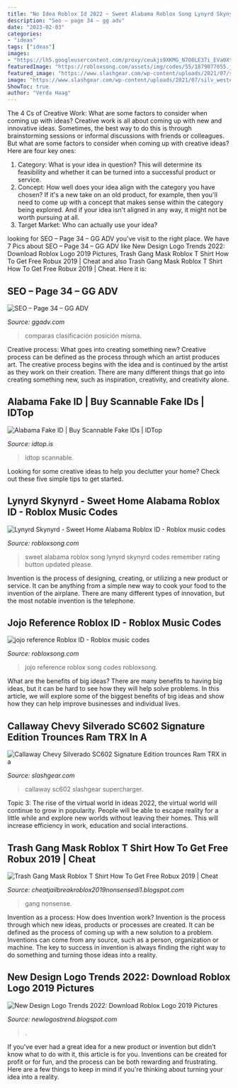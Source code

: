 ```yaml
---
title: "No Idea Roblox Id 2022 ~ Sweet Alabama Roblox Song Lynyrd Skynyrd Codes Remember Rating Button Updated Please"
description: "Seo – page 34 – gg adv"
date: "2023-02-03"
categories:
- "ideas"
tags: ["ideas"]
images:
- "https://lh5.googleusercontent.com/proxy/ceukjs9XKMG_N7O8LE37i_EVa0XtUkO1WGuF7Yb7Oq8LBnxGRGESjNyEglqbuQbeOh1e5bEaVFOg9lxdtP0NzQoxigNzQ4oJeQLKLKHudrFrqnGefTa4ZgWFmFiSAjmFa_ZLz6GAYHyVakAxWDT0A_bb4OptjxgM-mb9FUTBHhd0z7l_RCBsXOTtWoLKv110DDHmOYaoC2dmTD9EG2MlNaziApAGNB0n1g0x_TU=w1200-h630-p-k-no-nu"
featuredImage: "https://robloxsong.com/assets/img/codes/55/1879077055.jpg"
featured_image: "https://www.slashgear.com/wp-content/uploads/2021/07/silv_westerly_5-1199x800.jpg"
image: "https://www.slashgear.com/wp-content/uploads/2021/07/silv_westerly_5-1199x800.jpg"
ShowToc: true
author: "Verda Haag"
---
```



The 4 Cs of Creative Work: What are some factors to consider when coming up with ideas?
Creative work is all about coming up with new and innovative ideas. Sometimes, the best way to do this is through brainstorming sessions or informal discussions with friends or colleagues. But what are some factors to consider when coming up with creative ideas? Here are four key ones:
1. Category: What is your idea in question? This will determine its feasibility and whether it can be turned into a successful product or service.
2. Concept: How well does your idea align with the category you have chosen? If it's a new take on an old product, for example, then you'll need to come up with a concept that makes sense within the category being explored. And if your idea isn't aligned in any way, it might not be worth pursuing at all.
3. Target Market: Who can actually use your idea?

	

		
looking for SEO – Page 34 – GG ADV you've visit to the right place. We have 7 Pics about SEO – Page 34 – GG ADV like New Design Logo Trends 2022: Download Roblox Logo 2019 Pictures, Trash Gang Mask Roblox T Shirt How To Get Free Robux 2019 | Cheat and also Trash Gang Mask Roblox T Shirt How To Get Free Robux 2019 | Cheat. Here it is:
		
    
## SEO – Page 34 – GG ADV

<img loading=lazy src="https://searchengineland.com/figz/wp-content/seloads/2021/04/rankranger-product-reviews-update-compare-vertical-800x534.png" onerror="this.onerror=null;this.src='https://tse3.mm.bing.net/th?id=OIP.A5c6rqUIDFUagBOWMBJkUAHaE8&amp;pid=15.1';" alt="SEO – Page 34 – GG ADV">

_Source: ggadv.com_

>comparas clasificación posición misma. 

	

Creative process: What goes into creating something new?
Creative process can be defined as the process through which an artist produces art. The creative process begins with the idea and is continued by the artist as they work on their creation. There are many different things that go into creating something new, such as inspiration, creativity, and creativity alone.

    
## Alabama Fake ID | Buy Scannable Fake IDs | IDTop

<img loading=lazy src="https://idtop.is/wp-content/uploads/2020/09/Sydney-AL-768x1024.jpg" onerror="this.onerror=null;this.src='https://tse1.mm.bing.net/th?id=OIP.qMBJ9zd0xqUoBgZ4z67J3gHaJ4&amp;pid=15.1';" alt="Alabama Fake ID | Buy Scannable Fake IDs | IDTop">

_Source: idtop.is_

>idtop scannable. 

	

Looking for some creative ideas to help you declutter your home? Check out these five simple tips to get started.

    
## Lynyrd Skynyrd - Sweet Home Alabama Roblox ID - Roblox Music Codes

<img loading=lazy src="https://robloxsong.com/assets/img/codes/620/2951967620.jpg" onerror="this.onerror=null;this.src='https://tse3.mm.bing.net/th?id=OIP.N4FhEMI_jPGlg-Jud_IZDAHaEK&amp;pid=15.1';" alt="Lynyrd Skynyrd - Sweet Home Alabama Roblox ID - Roblox music codes">

_Source: robloxsong.com_

>sweet alabama roblox song lynyrd skynyrd codes remember rating button updated please. 

	

Invention is the process of designing, creating, or utilizing a new product or service. It can be anything from a simple new way to cook your food to the invention of the airplane. There are many different types of innovation, but the most notable invention is the telephone.

    
## Jojo Reference Roblox ID - Roblox Music Codes

<img loading=lazy src="https://robloxsong.com/assets/img/codes/55/1879077055.jpg" onerror="this.onerror=null;this.src='https://tse2.mm.bing.net/th?id=OIP.3EowdwGFcpv8so9TQ4w18wHaEK&amp;pid=15.1';" alt="jojo reference Roblox ID - Roblox music codes">

_Source: robloxsong.com_

>jojo reference roblox song codes robloxsong. 

	

What are the benefits of big ideas?
There are many benefits to having big ideas, but it can be hard to see how they will help solve problems. In this article, we will explore some of the biggest benefits of big ideas and show how they can help improve businesses and individual lives.

    
## Callaway Chevy Silverado SC602 Signature Edition Trounces Ram TRX In A

<img loading=lazy src="https://www.slashgear.com/wp-content/uploads/2021/07/silv_westerly_5-1199x800.jpg" onerror="this.onerror=null;this.src='https://tse1.mm.bing.net/th?id=OIP.XtFNO-wHuSQQvpYEXj4K8gHaE8&amp;pid=15.1';" alt="Callaway Chevy Silverado SC602 Signature Edition trounces Ram TRX in a">

_Source: slashgear.com_

>callaway sc602 slashgear supercharger. 

	

Topic 3: The rise of the virtual world
In ideas 2022, the virtual world will continue to grow in popularity. People will be able to escape reality for a little while and explore new worlds without leaving their homes. This will increase efficiency in work, education and social interactions.

    
## Trash Gang Mask Roblox T Shirt How To Get Free Robux 2019 | Cheat

<img loading=lazy src="https://lh5.googleusercontent.com/proxy/5pToBqwm0FO-0hn5xTm8dZTLu5kmwntMMzNkj-PybfRxstsuoMDysk2YXIP3xzvFQM6XXJFQ4Wqr7-3HTl-b5efWif9OrLL5vqOfzB3HE11zE6uqbh7nzG0euHrQqB8SmOQ1ChEHOWuh=w1200-h630-p-k-no-nu" onerror="this.onerror=null;this.src='https://tse3.mm.bing.net/th?id=OIP.0aEIya4GYgomdl4nE5VnSAHaF4&amp;pid=15.1';" alt="Trash Gang Mask Roblox T Shirt How To Get Free Robux 2019 | Cheat">

_Source: cheatjailbreakroblox2019nonsensedi1.blogspot.com_

>gang nonsense. 

	

Invention as a process: How does Invention work?
Invention is the process through which new ideas, products or processes are created. It can be defined as the process of coming up with a new solution to a problem. Inventions can come from any source, such as a person, organization or machine. The key to success in invention is always finding the right way to do something and turning those ideas into a reality.

    
## New Design Logo Trends 2022: Download Roblox Logo 2019 Pictures

<img loading=lazy src="https://lh5.googleusercontent.com/proxy/ceukjs9XKMG_N7O8LE37i_EVa0XtUkO1WGuF7Yb7Oq8LBnxGRGESjNyEglqbuQbeOh1e5bEaVFOg9lxdtP0NzQoxigNzQ4oJeQLKLKHudrFrqnGefTa4ZgWFmFiSAjmFa_ZLz6GAYHyVakAxWDT0A_bb4OptjxgM-mb9FUTBHhd0z7l_RCBsXOTtWoLKv110DDHmOYaoC2dmTD9EG2MlNaziApAGNB0n1g0x_TU=w1200-h630-p-k-no-nu" onerror="this.onerror=null;this.src='https://tse3.mm.bing.net/th?id=OIP.Or2ZiOzz-mlaT6pCpR5LXgHaD4&amp;pid=15.1';" alt="New Design Logo Trends 2022: Download Roblox Logo 2019 Pictures">

_Source: newlogostrend.blogspot.com_

>. 

	

If you've ever had a great idea for a new product or invention but didn't know what to do with it, this article is for you. Inventions can be created for profit or for fun, and the process can be both rewarding and frustrating. Here are a few things to keep in mind if you're thinking about turning your idea into a reality.

